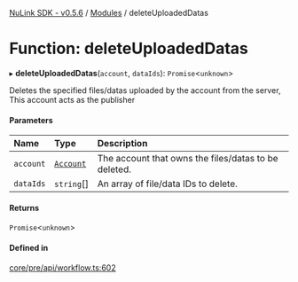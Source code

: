 [NuLink SDK - v0.5.6](../README.md) / [Modules](../modules.md) / deleteUploadedDatas

# Function: deleteUploadedDatas

▸ **deleteUploadedDatas**(`account`, `dataIds`): `Promise`<`unknown`\>

Deletes the specified files/datas uploaded by the account from the server, This account acts as the publisher

#### Parameters

| Name | Type | Description |
| :------ | :------ | :------ |
| `account` | [`Account`](../classes/Account.md) | The account that owns the files/datas to be deleted. |
| `dataIds` | `string`[] | An array of file/data IDs to delete. |

#### Returns

`Promise`<`unknown`\>

#### Defined in

[core/pre/api/workflow.ts:602](https://github.com/NuLink-network/nulink-sdk/blob/9e77a59/src/core/pre/api/workflow.ts#L602)
